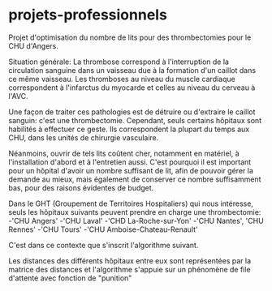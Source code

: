 # projets-professionnels
Projet d'optimisation du nombre de lits pour des thrombectomies pour le CHU d'Angers.

Situation générale: La thrombose correspond à l'interruption de la circulation sanguine dans un vaisseau due à la formation d'un caillot dans ce même vaisseau. 
Les thromboses au niveau du muscle cardiaque correspondent à l'infarctus du myocarde et celles au niveau du cerveau à l'AVC.

Une façon de traiter ces pathologies est de détruire ou d'extraire le caillot sanguin: c'est une thrombectomie. 
Cependant, seuls certains hôpitaux sont habilités à effectuer ce geste. Ils correspondent la plupart du temps aux CHU, dans les unités de chirurgie vasculaire.

Néanmoins, ouvrir de tels lits coûtent cher, notamment en matériel, à l'installation d'abord et à l'entretien aussi. 
C'est pourquoi il est important pour un hôpital d'avoir un nombre suffisant de lit, afin de pouvoir gérer la demande au mieux, mais également de conserver ce nombre suffisamment
bas, pour des raisons évidentes de budget.

Dans le GHT (Groupement de Territoires Hospitaliers) qui nous intéresse, seuls les hôpitaux suivants peuvent prendre en charge une thrombectomie:
-'CHU Angers'
-'CHU Laval'
-'CHD La-Roche-sur-Yon'
-'CHU Nantes', 'CHU Rennes'
-'CHU Tours'
-'CHU Amboise-Chateau-Renault'

C'est dans ce contexte que s'inscrit l'algorithme suivant.

Les distances des différents hôpitaux entre eux sont représentées par la matrice des distances et l'algorithme s'appuie sur un phénomène de file d'attente avec fonction de "punition"
